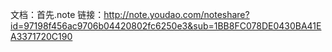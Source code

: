 文档：首先.note
链接：http://note.youdao.com/noteshare?id=97198f456ac9706b04420802fc6250e3&sub=1BB8FC078DE0430BA41EA3371720C190